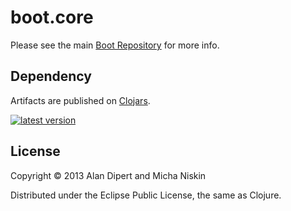 # boot.core

Please see the main [Boot Repository][1] for more info.

## Dependency

Artifacts are published on [Clojars][6]. 

[![latest version][7]][6]

## License

Copyright © 2013 Alan Dipert and Micha Niskin

Distributed under the Eclipse Public License, the same as Clojure.

[1]: https://github.com/tailrecursion/boot
[2]: https://github.com/tailrecursion/boot.task
[3]: https://github.com/technomancy/leiningen/blob/master/doc/PROFILES.md
[4]: https://github.com/technomancy/leiningen
[5]: https://github.com/tailrecursion/boot/blob/master/boot.edn
[6]: https://clojars.org/tailrecursion/boot.core
[7]: https://clojars.org/tailrecursion/boot.core/latest-version.svg
